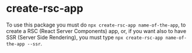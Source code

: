 # create-rsc-app

To use this package you must do `npx create-rsc-app name-of-the-app`, to create a RSC (React Server Components) app, or, if you want also to have SSR (Server Side Rendering), you must type `npx create-rsc-app name-of-the-app --ssr`.
